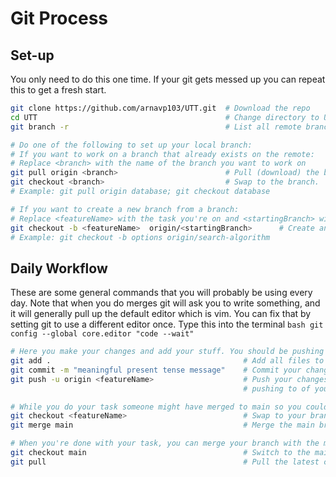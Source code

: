 # Git Process

## Set-up
You only need to do this one time. If your git gets messed up you can repeat this to get a fresh start.
```bash
git clone https://github.com/arnavp103/UTT.git  # Download the repo
cd UTT                                          # Change directory to UTT
git branch -r                                   # List all remote branches. The 'origin/HEAD ->' is the default branch

# Do one of the following to set up your local branch:
# If you want to work on a branch that already exists on the remote:
# Replace <branch> with the name of the branch you want to work on
git pull origin <branch>                        # Pull (download) the branch from the remote. It won't be visible with git branch though
git checkout <branch>                           # Swap to the branch.
# Example: git pull origin database; git checkout database

# If you want to create a new branch from a branch:
# Replace <featureName> with the task you're on and <startingBranch> with the name of the branch you want to work on
git checkout -b <featureName>  origin/<startingBranch>      # Create and swap to a local branch from a remote branch
# Example: git checkout -b options origin/search-algorithm
```

## Daily Workflow
These are some general commands that you will probably be using every day.
Note that when you do merges git will ask you to write something, and it will generally pull up the
default editor which is vim. You can fix that by setting git to use a different editor once. Type this into the terminal
```bash git config --global core.editor "code --wait"```
```bash
# Here you make your changes and add your stuff. You should be pushing to remote after every few hours of work.
git add .                                       	# Add all files to be tracked by git
git commit -m "meaningful present tense message"    # Commit your changes
git push -u origin <featureName>                	# Push your changes to the remote branch. The -u sets the default remote branch you're
                                                	# pushing to of your local branch. So you can just do git push from now on.

# While you do your task someone might have merged to main so you could update your branch with the changes.
git checkout <featureName>                        	# Swap to your branch
git merge main										# Merge the main branch into yours. Will pull up your editor, write a message and save.

# When you're done with your task, you can merge your branch with the main branch.
git checkout main                                   # Switch to the main branch
git pull                                            # Pull the latest changes from the remote main branch

```

















